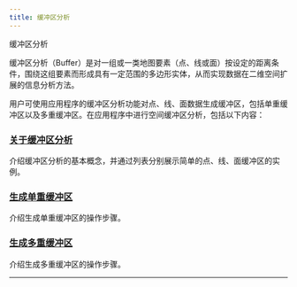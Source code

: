 ```yaml
---
title: 缓冲区分析
---
```


缓冲区分析

</div>

</div>

缓冲区分析（Buffer）是对一组或一类地图要素（点、线或面）按设定的距离条件，围绕这组要素而形成具有一定范围的多边形实体，从而实现数据在二维空间扩展的信息分析方法。

用户可使用应用程序的缓冲区分析功能对点、线、面数据生成缓冲区，包括单重缓冲区以及多重缓冲区。在应用程序中进行空间缓冲区分析，包括以下内容：

### [关于缓冲区分析](/iDesktop-Cross/2016/04/14/buffer/HowBufferWork)

介绍缓冲区分析的基本概念，并通过列表分别展示简单的点、线、面缓冲区的实例。

### [生成单重缓冲区](/iDesktop-Cross/2016/04/14/buffer/SingleBuffer) 

介绍生成单重缓冲区的操作步骤。

### [生成多重缓冲区](/iDesktop-Cross/2016/04/14/buffer/MutilBuffer)

介绍生成多重缓冲区的操作步骤。

------------------------------------------------------------------------

